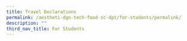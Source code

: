 ```yaml
---
title: Travel Declarations
permalink: /aestheti-dgn-tech-food-sc-dpt/for-students/permalink/
description: ""
third_nav_title: For Students
---
```

